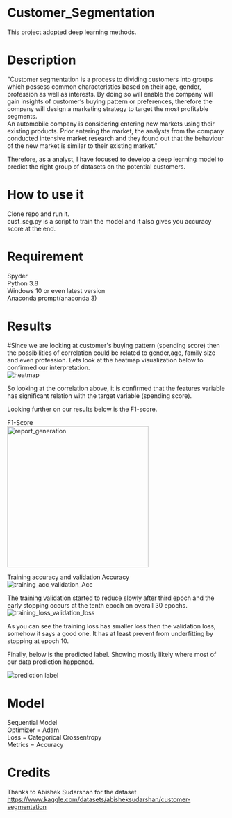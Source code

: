 # Customer_Segmentation
This project adopted deep learning methods.
# Description

"Customer segmentation is a process to dividing customers into groups which possess common characteristics based on their age, gender, profession as well as interests. By doing so will enable the company will gain insights of customer’s buying pattern or preferences, therefore the company will design a marketing strategy to target the most profitable segments. <br />
An automobile company is considering entering new markets using their existing products. Prior entering the market, the analysts from the company conducted intensive market research and they found out that the behaviour of the new market is similar to their existing market." <br />

Therefore, as a analyst, I have focused to develop a deep learning model to predict the right group of datasets on the potential customers.  

# How to use it
Clone repo and run it. <br />
cust_seg.py is a script to train the model and it also gives you accuracy score at the end. 

# Requirement

Spyder <br />
Python 3.8 <br />
Windows 10 or even latest version <br/>
Anaconda prompt(anaconda 3)<br />

# Results

#Since we are looking at customer's buying pattern (spending score) then the possibilities of correlation could be related to gender,age, family size and even profession. Lets look at the heatmap visualization below to confirmed our interpretation. <br />
![heatmap](https://user-images.githubusercontent.com/103228610/169040569-c866c3c6-361f-4497-b5ba-479b526f816d.png) <br />

So looking at the correlation above, it is confirmed that the features variable has significant relation with the target variable (spending score). <br/>

Looking further on our results below is the F1-score.

F1-Score <br />
<img width="325" alt="report_generation" src="https://user-images.githubusercontent.com/103228610/169040084-862174ed-f4c4-4019-a7e4-0c610bbc1831.png">

Training accuracy and validation Accuracy <br />
![training_acc_validation_Acc](https://user-images.githubusercontent.com/103228610/169042049-952b31de-2a36-4c92-9472-5a40d36f627b.png) <br />

The training validation started to reduce slowly after third epoch and the early stopping occurs at the tenth epoch on overall 30 epochs. <br />
![training_loss_validation_loss](https://user-images.githubusercontent.com/103228610/169046772-f811ecdd-aa25-4caa-ae57-23aa3d40a11a.png)


As you can see the training loss has smaller loss then the validation loss, somehow it says a good one. It has at least prevent from underfitting by stopping at epoch 10. <br /> 

Finally, below is the predicted label. Showing mostly likely where most of our data prediction happened. <br /> 

![prediction label](https://user-images.githubusercontent.com/103228610/169045076-1cb49ee7-b225-4a8b-898c-e4b6d9cf5558.png) <br />


# Model
Sequential Model <br />
Optimizer = Adam <br />
Loss = Categorical Crossentropy <br />
Metrics = Accuracy <br />



# Credits
Thanks to Abishek Sudarshan for the dataset <br />
https://www.kaggle.com/datasets/abisheksudarshan/customer-segmentation
